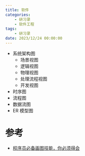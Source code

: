 ```yaml
---
title: 软件
categories: 
    - 研习录
    - 软件工程
tags:
    - 研习录
date: 2023/12/24 00:00:00
---
```


- 系统架构图
  - 场景视图
  - 逻辑视图
  - 物理视图
  - 处理流程视图
  - 开发视图
- 时序图
- 流程图
- 数据流图
- ER 模型图

# 参考

- [程序员必备画图技能，你必须得会](https://blog.csdn.net/qq_34623621/article/details/126959318)